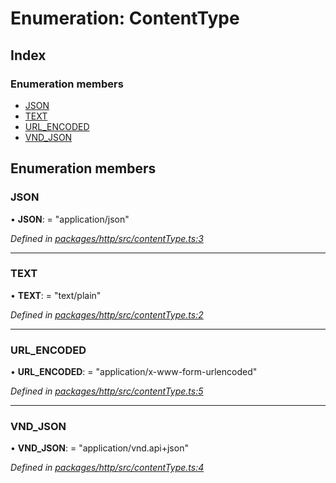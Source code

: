 # Enumeration: ContentType

## Index

### Enumeration members

* [JSON](contenttype.md#json)
* [TEXT](contenttype.md#text)
* [URL_ENCODED](contenttype.md#url_encoded)
* [VND_JSON](contenttype.md#vnd_json)

## Enumeration members

###  JSON

• **JSON**: = "application/json"

*Defined in [packages/http/src/contentType.ts:3](https://github.com/headline-1/coolio/blob/420fd1d/packages/http/src/contentType.ts#L3)*

___

###  TEXT

• **TEXT**: = "text/plain"

*Defined in [packages/http/src/contentType.ts:2](https://github.com/headline-1/coolio/blob/420fd1d/packages/http/src/contentType.ts#L2)*

___

###  URL_ENCODED

• **URL_ENCODED**: = "application/x-www-form-urlencoded"

*Defined in [packages/http/src/contentType.ts:5](https://github.com/headline-1/coolio/blob/420fd1d/packages/http/src/contentType.ts#L5)*

___

###  VND_JSON

• **VND_JSON**: = "application/vnd.api+json"

*Defined in [packages/http/src/contentType.ts:4](https://github.com/headline-1/coolio/blob/420fd1d/packages/http/src/contentType.ts#L4)*
